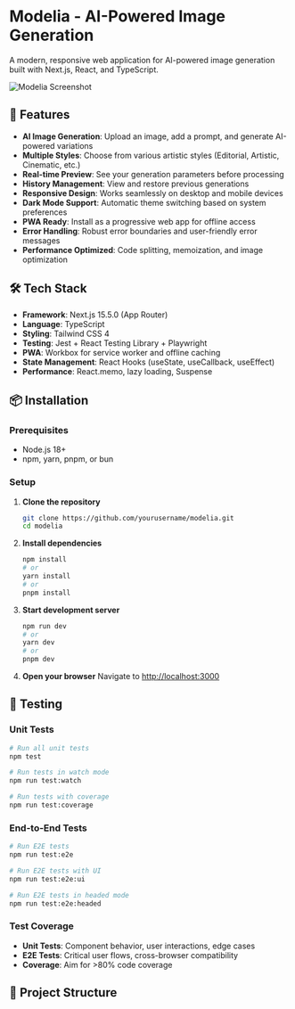 # Modelia - AI-Powered Image Generation

A modern, responsive web application for AI-powered image generation built with Next.js, React, and TypeScript.

![Modelia Screenshot](https://via.placeholder.com/800x400/3B82F6/FFFFFF?text=Modelia+AI+Image+Generation)

## 🚀 Features

- **AI Image Generation**: Upload an image, add a prompt, and generate AI-powered variations
- **Multiple Styles**: Choose from various artistic styles (Editorial, Artistic, Cinematic, etc.)
- **Real-time Preview**: See your generation parameters before processing
- **History Management**: View and restore previous generations
- **Responsive Design**: Works seamlessly on desktop and mobile devices
- **Dark Mode Support**: Automatic theme switching based on system preferences
- **PWA Ready**: Install as a progressive web app for offline access
- **Error Handling**: Robust error boundaries and user-friendly error messages
- **Performance Optimized**: Code splitting, memoization, and image optimization

## 🛠️ Tech Stack

- **Framework**: Next.js 15.5.0 (App Router)
- **Language**: TypeScript
- **Styling**: Tailwind CSS 4
- **Testing**: Jest + React Testing Library + Playwright
- **PWA**: Workbox for service worker and offline caching
- **State Management**: React Hooks (useState, useCallback, useEffect)
- **Performance**: React.memo, lazy loading, Suspense

## 📦 Installation

### Prerequisites
- Node.js 18+ 
- npm, yarn, pnpm, or bun

### Setup
1. **Clone the repository**
   ```bash
   git clone https://github.com/yourusername/modelia.git
   cd modelia
   ```

2. **Install dependencies**
   ```bash
   npm install
   # or
   yarn install
   # or
   pnpm install
   ```

3. **Start development server**
   ```bash
   npm run dev
   # or
   yarn dev
   # or
   pnpm dev
   ```

4. **Open your browser**
   Navigate to [http://localhost:3000](http://localhost:3000)

## 🧪 Testing

### Unit Tests
```bash
# Run all unit tests
npm test

# Run tests in watch mode
npm run test:watch

# Run tests with coverage
npm run test:coverage
```

### End-to-End Tests
```bash
# Run E2E tests
npm run test:e2e

# Run E2E tests with UI
npm run test:e2e:ui

# Run E2E tests in headed mode
npm run test:e2e:headed
```

### Test Coverage
- **Unit Tests**: Component behavior, user interactions, edge cases
- **E2E Tests**: Critical user flows, cross-browser compatibility
- **Coverage**: Aim for >80% code coverage

## 📁 Project Structure
